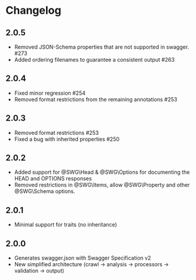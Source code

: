 # Changelog

## 2.0.5
 - Removed JSON-Schema properties that are not supported in swagger. #273
 - Added ordering filenames to guarantee a consistent output #263
 
## 2.0.4
 - Fixed minor regression #254
 - Removed format restrictions from the remaining annotations #253 

## 2.0.3

- Removed format restrictions #253
- Fixed a bug with inherited properties #250

## 2.0.2

- Added support for @SWG\Head & @SWG\Options for documenting the HEAD and OPTIONS responses
- Removed restrictions in @SWG\Items, allow @SWG\Property and other @SWG\Schema options.

## 2.0.1

- Minimal support for traits (no inheritance)  

## 2.0.0

- Generates swagger.json with Swagger Specification v2
- New simplified architecture (crawl -> analysis -> processors -> validation -> output)